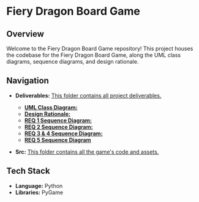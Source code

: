 # Fiery Dragon Board Game

## Overview

Welcome to the Fiery Dragon Board Game repository! This project houses the codebase for the Fiery Dragon Board Game, along the UML class diagrams, sequence diagrams, and design rationale. 

## Navigation

- **Deliverables:** [This folder contains all project deliverables.](./deliverables/)
    - [__**UML Class Diagram:**__](./deliverables/FIT3077%20Sprint%202%20UML%20Class%20Diagram.pdf)
    - [__**Design Rationale:**__](./deliverables/FIT3077%20Sprint%202%20Design%20Rationale.pdf)
    - [__**REQ 1 Sequence Diagram:**__](./deliverables/FIT3077%20Sprint%202%20REQ%201%20Sequence%20Diagram.pdf)
    - [__**REQ 2 Sequence Diagram:**__](./deliverables/FIT3077%20Sprint%202%20REQ%202%20Sequence%20Diagram.pdf)
    - [__**REQ 3 & 4 Sequence Diagram:**__](./deliverables/FIT3077%20Sprint%202%20REQ%203%20&%204%20Sequence%20Diagram.pdf)
    - [__**REQ 5 Sequence Diagram**__](./deliverables/FIT3077%20Sprint%202%20Design%20Rationale.pdf)

- **Src:** [This folder contains all the game's code and assets.](./src)

## Tech Stack

- **Language:** Python
- **Libraries:** PyGame